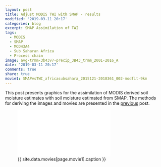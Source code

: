 ```yaml
---
layout: post
title: Adjust MODIS TWI with SMAP - results
modified: '2019-03-11 20:17'
categories: blog
excerpt: SMAP Assimilation of TWI
tags:
  - MODIS
  - SMAP
  - MCD43A4
  - Sub Saharan Africa
  - Process chain
image: avg-trmm-3b43v7-precip_3B43_trmm_2001-2016_A
date: '2019-03-11 20:17'
comments: true
share: true
movie1: SMAPvsTWI_africasubsahara_2015121-2018361_002-modfit-9km
---
```

<script src="https://karttur.github.io/common/assets/js/karttur/togglediv.js"></script>

This post presents graphics for the assimilation of MODIS derived soil moisture estimates with soil moisture estimated from SMAP. The methods for deriving the images and movies are presented in the [previous](../smap-modis-adjust-methods/) post.

<figure>
<iframe src="{{ site.commonurl }}/movies/{{ site.data.movies[page.movie1].file }}" width="{{ site.data.movies[page.movie1].width }}" height="{{ site.data.movies[page.movie1].height }}" frameborder="0">
</iframe>
<figcaption> {{ site.data.movies[page.movie1].caption }} </figcaption>
</figure>
